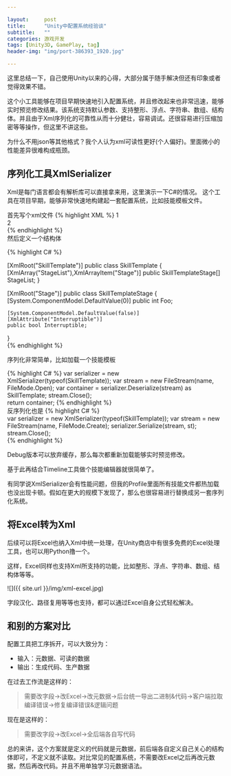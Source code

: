 ```yaml
---

layout:     post
title:      "Unity中配置系统经验谈"
subtitle:   ""
categories: 游戏开发
tags: [Unity3D, GamePlay, tag]
header-img: "img/port-386393_1920.jpg"

---
```


这里总结一下，自己使用Unity以来的心得，大部分属于随手解决但还有印象或者觉得效果不错。

这个小工具能够在项目早期快速地引入配置系统，并且修改起来也非常迅速，能够实时预览修改结果。该系统支持默认参数、支持整形、浮点、字符串、数组、结构体。并且由于Xml序列化的可靠性从而十分健壮，容易调试。还很容易进行压缩加密等等操作，但这里不讲这些。

为什么不用json等其他格式？我个人认为xml可读性更好(个人偏好)。里面微小的性能差异很难构成瓶颈。

## 序列化工具XmlSerializer

Xml是每门语言都会有解析库可以直接拿来用，这里演示一下C#的情况。
这个工具在项目早期，能够非常快速地构建起一套配置系统，比如技能模板文件。

首先写个xml文件
{% highlight XML %}	
<SkillTemplate>
  <StageList>
    <Stage Interruptible="true">
      <Foo>1</Foo>
    </Stage>    
    <Stage>
      <Foo>2</Foo>
    </Stage>	    
  </StageList>
</SkillTemplate>
{% endhighlight %}	
然后定义一个结构体

{% highlight C# %}

[XmlRoot("SkillTemplate")]
public class SkillTemplate
{
    [XmlArray("StageList"),XmlArrayItem("Stage")]
    public SkillTemplateStage[] StageList;
}
	
[XmlRoot("Stage")]
public class SkillTemplateStage
{
    [System.ComponentModel.DefaultValue(0)]
    public int Foo;
    
    [System.ComponentModel.DefaultValue(false)]
    [XmlAttribute("Interruptible")]
    public bool Interruptible;	    
}	
{% endhighlight %}	

序列化非常简单，比如加载一个技能模板

{% highlight C# %}
var serializer = new XmlSerializer(typeof(SkillTemplate));
var stream = new FileStream(name, FileMode.Open);
var container = serializer.Deserialize(stream) as SkillTemplate;
stream.Close();   
return container;
{% endhighlight %}	
反序列化也是
{% highlight C# %}        
var serializer = new XmlSerializer(typeof(SkillTemplate));
var stream = new FileStream(name, FileMode.Create);
serializer.Serialize(stream, st);
stream.Close();        
{% endhighlight %}	

Debug版本可以放弃缓存，那么每次都重新加载能够实时预览修改。

基于此再结合Timeline工具做个技能编辑器就很简单了。

有同学说XmlSerializer会有性能问题，但我的Profile里面所有技能文件都热加载也没出现卡顿。假如在更大的规模下发现了，那么也很容易进行替换成另一套序列化系统。



## 将Excel转为Xml

后续可以将Excel也纳入Xml中统一处理，在Unity商店中有很多免费的Excel处理工具，也可以用Python撸一个。

这样，Excel同样也支持Xml所支持的功能，比如整形、浮点、字符串、数组、结构体等等。

![]({{ site.url }}/img/xml-excel.jpg)

字段汉化、路径复用等等也支持，都可以通过Excel自身公式轻松解决。

## 和别的方案对比


配置工具把工序拆开，可以大致分为：

* 输入：元数据、可读的数据
* 输出：生成代码、生产数据

在过去工作流是这样的：

> 需要改字段->改Excel->改元数据->后台统一导出二进制&代码->客户端拉取编译错误->修复编译错误&逻辑问题

现在是这样的：

> 需要改字段->改Excel->全后端各自写代码

总的来讲，这个方案就是定义的代码就是元数据，前后端各自定义自己关心的结构体即可，不定义就不读取。对比常见的配置系统，不需要改Excel之后再改元数据，然后再改代码。并且不用单独学习元数据语法。